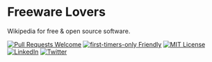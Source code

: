 # Freeware Lovers

Wikipedia for free & open source software.

<!-- PROJECT SHIELDS -->
<!--
*** We are using markdown "reference style" links for readability.
*** Reference links are enclosed in brackets [ ] instead of parentheses ( ).
*** See the bottom of this document for the declaration of the reference variables
*** for build-url, contributors-url, etc. This is an optional, concise syntax you may use.
*** https://www.markdownguide.org/basic-syntax/#reference-style-links
-->

<!-- [![Build Status][build-shield]][build-url]-->
[![Pull Requests Welcome][pull-shield]][pull-url]
[![first-timers-only Friendly][first-shield]][first-url]
[![MIT License][license-shield]][license-url]
[![LinkedIn][linkedin-shield]][linkedin-url]
[![Twitter][twitter-shield]][twitter-url]



<!-- MARKDOWN LINKS & IMAGES -->
<!-- https://www.markdownguide.org/basic-syntax/#reference-style-links -->
[pull-shield]: https://img.shields.io/badge/PRs-welcome-brightgreen.svg?style=flat
[pull-url]: https://makeapullrequest.com/
[first-shield]: https://img.shields.io/badge/first--timers--only-friendly-blue.svg
[first-url]: https://www.firsttimersonly.com/
[license-shield]: https://img.shields.io/github/license/othneildrew/Best-README-Template.svg?style=flat-square
[license-url]: https://github.com/othneildrew/Best-README-Template/blob/master/LICENSE.txt
[linkedin-shield]: https://img.shields.io/badge/-LinkedIn-black.svg?style=flat-square&logo=linkedin&colorB=555
[linkedin-url]: https://www.linkedin.com/company/freeware-lovers-gmbh/
[twitter-shield]: https://img.shields.io/twitter/follow/FreewareLovers?label=Follow&style=social
[twitter-url]: https://twitter.com/intent/follow?screen_name=FreewareLovers
